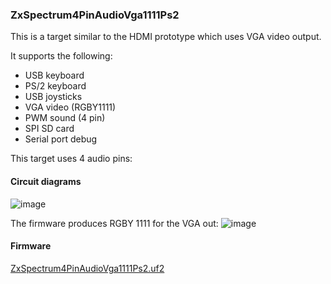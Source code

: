 
### ZxSpectrum4PinAudioVga1111Ps2
This is a target similar to the HDMI prototype which uses VGA video output.

It supports the following:
* USB keyboard
* PS/2 keyboard
* USB joysticks
* VGA video (RGBY1111)
* PWM sound (4 pin)
* SPI SD card
* Serial port debug

This target uses 4 audio pins:

#### Circuit diagrams
![image](ZxSpectrum4PinAudioVga1111Ps2.png)

The firmware produces RGBY 1111 for the VGA out:
![image](rgby_1111_vga.png)

#### Firmware
[ZxSpectrum4PinAudioVga1111Ps2.uf2](/uf2/ZxSpectrum4PinAudioVga1111Ps2.uf2)<br/>
